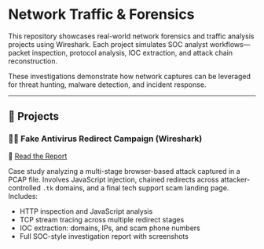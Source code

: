 # Network Traffic & Forensics

This repository showcases real-world network forensics and traffic analysis projects using Wireshark. Each project simulates SOC analyst workflows—packet inspection, protocol analysis, IOC extraction, and attack chain reconstruction.

These investigations demonstrate how network captures can be leveraged for threat hunting, malware detection, and incident response.

---

## 📡 Projects

### 🕵️‍♀️ Fake Antivirus Redirect Campaign (Wireshark)
📝 [Read the Report](NetworkTrafficForensics/fake_av_redirect_investigation_report.md)

Case study analyzing a multi-stage browser-based attack captured in a PCAP file. Involves JavaScript injection, chained redirects across attacker-controlled `.tk` domains, and a final tech support scam landing page. Includes:

- HTTP inspection and JavaScript analysis  
- TCP stream tracing across multiple redirect stages  
- IOC extraction: domains, IPs, and scam phone numbers  
- Full SOC-style investigation report with screenshots  
